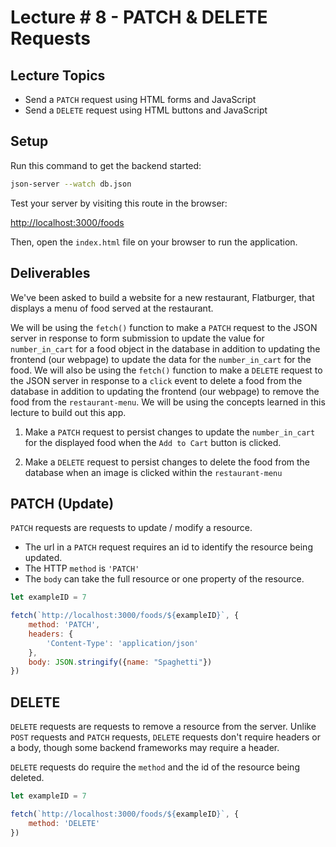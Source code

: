 # Lecture # 8 - PATCH & DELETE Requests

## Lecture Topics

- Send a `PATCH` request using HTML forms and JavaScript
- Send a `DELETE` request using HTML buttons and JavaScript

## Setup

Run this command to get the backend started:

```sh
json-server --watch db.json
```

Test your server by visiting this route in the browser:

[http://localhost:3000/foods](http://localhost:3000/foods)

Then, open the `index.html` file on your browser to run the application.

## Deliverables 

We've been asked to build a website for a new restaurant, Flatburger, that displays a menu of food served at the restaurant.

We will be using the `fetch()` function to make a `PATCH` request to the JSON server in response to form submission to update the value for `number_in_cart` for a food object in the database in addition to updating the frontend (our webpage) to update the data for the `number_in_cart` for the food. We will also be using the `fetch()` function to make a `DELETE` request to the JSON server in response to a `click` event to delete a food from the database in addition to updating the frontend (our webpage) to remove the food from the `restaurant-menu`. We will be using the concepts learned in this lecture to build out this app.

1. Make a `PATCH` request to persist changes to update the `number_in_cart` for the displayed food when the `Add to Cart` button is clicked.

2. Make a `DELETE` request to persist changes to delete the food from the database when an image is clicked within the `restaurant-menu`

## PATCH (Update)

`PATCH` requests are requests to update / modify a resource.

- The url in a `PATCH` request requires an id to identify the resource being updated. 
- The HTTP `method` is `'PATCH'`
- The `body` can take the full resource or one property of the resource.

``` javascript
let exampleID = 7

fetch(`http://localhost:3000/foods/${exampleID}`, {
    method: 'PATCH',
    headers: {
        'Content-Type': 'application/json'
    },
    body: JSON.stringify({name: "Spaghetti"})
})
```

## DELETE

`DELETE` requests are requests to remove a resource from the server. Unlike `POST` requests and `PATCH` requests, `DELETE` requests don't require headers or a body, though some backend frameworks may require a header.

`DELETE` requests do require the `method` and the id of the resource being deleted.

``` javascript
let exampleID = 7

fetch(`http://localhost:3000/foods/${exampleID}`, {
    method: 'DELETE'
})
```